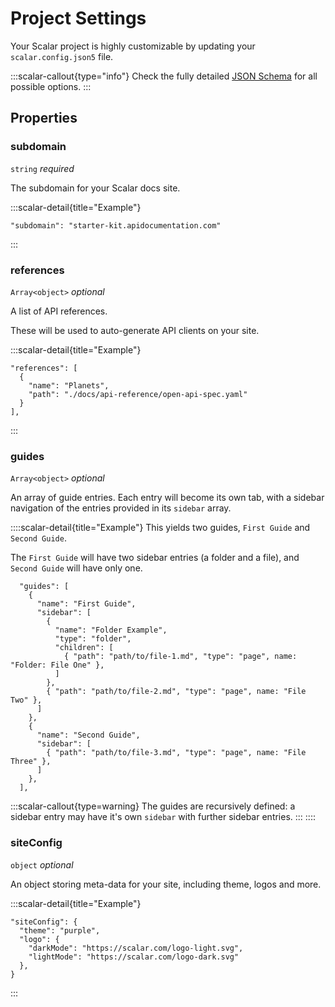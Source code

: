 # Project Settings

Your Scalar project is highly customizable by updating your `scalar.config.json5` file.

:::scalar-callout{type="info"}
Check the fully detailed [JSON Schema](https://cdn.scalar.com/schema/scalar-config.json) for all possible options.
:::

## Properties

### subdomain
`string` _required_

The subdomain for your Scalar docs site.

:::scalar-detail{title="Example"} 
```
"subdomain": "starter-kit.apidocumentation.com"
```
:::

### references
`Array<object>` _optional_

A list of API references.

These will be used to auto-generate API clients on your site.

:::scalar-detail{title="Example"} 
```
"references": [
  {
    "name": "Planets",
    "path": "./docs/api-reference/open-api-spec.yaml"
  }
],
```
:::

### guides
`Array<object>` _optional_

An array of guide entries. Each entry will become its own tab, with a sidebar navigation of the entries
provided in its `sidebar` array.

::::scalar-detail{title="Example"}
This yields two guides, `First Guide` and `Second Guide`.

The `First Guide` will have two sidebar entries (a folder and a file), and `Second Guide` will have only one.
```
  "guides": [
    {
      "name": "First Guide",
      "sidebar": [
        {
          "name": "Folder Example",
          "type": "folder",
          "children": [
            { "path": "path/to/file-1.md", "type": "page", name: "Folder: File One" },
          ]
        },
        { "path": "path/to/file-2.md", "type": "page", name: "File Two" },
      ]
    },
    {
      "name": "Second Guide",
      "sidebar": [
        { "path": "path/to/file-3.md", "type": "page", name: "File Three" },
      ]
    },
  ],
```

:::scalar-callout{type=warning}
The guides are recursively defined: a sidebar entry may have it's own `sidebar` with further sidebar entries.
:::
::::

### siteConfig
`object` _optional_

An object storing meta-data for your site, including theme, logos and more.

:::scalar-detail{title="Example"} 
```
"siteConfig": {
  "theme": "purple",
  "logo": {
    "darkMode": "https://scalar.com/logo-light.svg",
    "lightMode": "https://scalar.com/logo-dark.svg"
  },
}
```
:::
